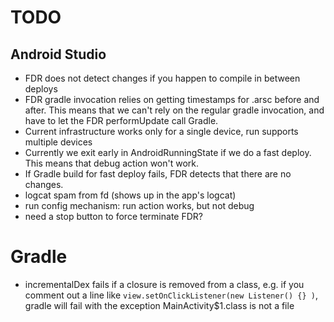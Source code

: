 # TODO

## Android Studio
  - FDR does not detect changes if you happen to compile in between deploys
  - FDR gradle invocation relies on getting timestamps for .arsc before and after.
    This means that we can't rely on the regular gradle invocation, and have to let
    the FDR performUpdate call Gradle.
  - Current infrastructure works only for a single device, run supports multiple devices
  - Currently we exit early in AndroidRunningState if we do a fast deploy.
    This means that debug action won't work.
  - If Gradle build for fast deploy fails, FDR detects that there are no changes.
  - logcat spam from fd (shows up in the app's logcat)
  - run config mechanism: run action works, but not debug
  - need a stop button to force terminate FDR?

# Gradle
  - incrementalDex fails if a closure is removed from a class, e.g. if you comment out
    a line like `view.setOnClickListener(new Listener() {} )`, gradle will fail with
    the exception MainActivity$1.class is not a file
